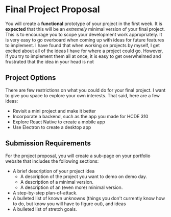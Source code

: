 # Final Project Proposal

You will create a **functional** prototype of your project in the first week. It
is **expected** that this will be an _extremely_ minimal version of your final
project. This is to encourage you to scope your development work appropriately.
It is very easy to go overboard when coming up with ideas for future features to
implement. I have found that when working on projects by myself, I get excited
about all of the ideas I have for where a project could go. However, if you try
to implement them all at once, it is easy to get overwhelmed and frustrated that
the idea in your head is not

## Project Options

There are few restrictions on what you could do for your final project. I want
to give you space to explore your own interests. That said, here are a few
ideas:

- Revisit a mini project and make it better
- Incorporate a backend, such as the app you made for HCDE 310
- Explore React Native to create a mobile app
- Use Electron to create a desktop app

## Submission Requirements

For the project proposal, you will create a sub-page on your portfolio website
that includes the following sections:

- A brief description of your project idea
  - A description of the project you want to demo on demo day.
  - A description of a minimal version.
  - A description of an (even more) minimal version.
- A step-by-step plan-of-attack.
- A bulleted list of known unknowns (things you don't currently know how to do,
  but know you will have to figure out), and ideas
- A bulleted list of stretch goals.
